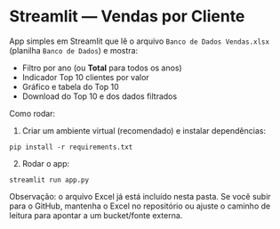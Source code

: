 # Streamlit — Vendas por Cliente

App simples em Streamlit que lê o arquivo `Banco de Dados Vendas.xlsx` (planilha `Banco de Dados`) e mostra:
- Filtro por ano (ou **Total** para todos os anos)
- Indicador Top 10 clientes por valor
- Gráfico e tabela do Top 10
- Download do Top 10 e dos dados filtrados

Como rodar:
1. Criar um ambiente virtual (recomendado) e instalar dependências:
```
pip install -r requirements.txt
```
2. Rodar o app:
```
streamlit run app.py
```

Observação: o arquivo Excel já está incluído nesta pasta. Se você subir para o GitHub, mantenha o Excel no repositório ou ajuste o caminho de leitura para apontar a um bucket/fonte externa.